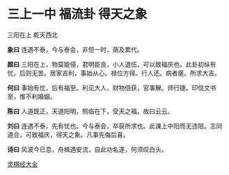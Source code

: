 # 三上一中 福流卦 得天之象

三阳在上 乾天西北

**象曰** 连遇不泰，今与泰会，非但一时，荫及累代。

**颜曰** 三阳在上，物莫能侵，君明臣良，小人退伍，可以致福庆也。此卦初纵有忧，后则无苦。居家吉利，事始从心。禄位方得。行人还。病者瘥。所求大吉。

**何曰** 事始有忧，后有福至。利见大人，财物倍获，官事解。师行捷。印信文书至，惟不利婚姻。

**陈曰** 人道既正，天道阳明，照临在下，受天之福，故曰云云。

**刘曰** 连遇不泰，先有忧也。今与泰会，卒获所求也。此课上中阳而无违阻。志同道合，可致福庆，得天之象。凡事先侮后喜。

**诗曰** 风波今已息，舟楫遇安流，自此功名遂，何须叹白头。

[灵棋经大全](README.md)
